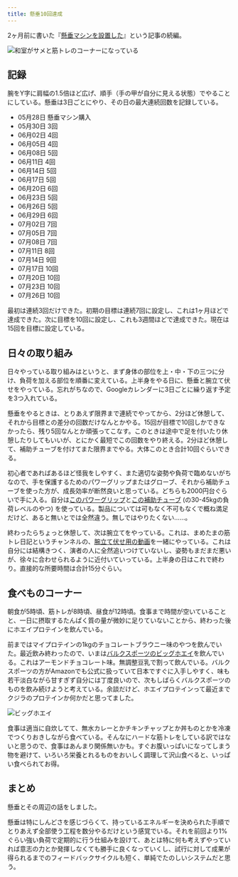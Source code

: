 ```yaml
---
title: 懸垂10回達成
---
```

2ヶ月前に書いた『[懸垂マシンを設置した](https://r7kamura.com/articles/2022-05-28-chinning-machine-st115)』という記事の続編。

![](https://lh6.googleusercontent.com/CYtVEeY2sVWXlb8_g7pKfxUH3doOR76bECOJiyC_Aox2nlquNobB-Yp1QtPBe27LgW9w3DfQnBSd36UV70I5VVAfkZ2Y3VOzDDnNQmkfTQuXUX8UKyFb3QM8OfJ3bJRdu_hhFto94fBGR2yA5Jy-vYfryYm7JCv2l_xk98yi42P74thFXV-wZ9KNuA "和室がサメと筋トレのコーナーになっている")

記録
--

腕をY字に肩幅の1.5倍ほど広げ、順手（手の甲が自分に見える状態）でやることにしている。懸垂は3日ごとにやり、その日の最大連続回数を記録している。

*   05月28日 懸垂マシン購入
*   05月30日 3回
*   06月02日 4回
*   06月05日 4回
*   06月08日 5回
*   06月11日 4回
*   06月14日 5回
*   06月17日 5回
*   06月20日 6回
*   06月23日 5回
*   06月26日 5回
*   06月29日 6回
*   07月02日 7回
*   07月05日 7回
*   07月08日 7回
*   07月11日 8回
*   07月14日 9回
*   07月17日 10回
*   07月20日 10回
*   07月23日 10回
*   07月26日 10回

最初は連続3回だけできた。初期の目標は連続7回に設定し、これは1ヶ月ほどで達成できた。次に目標を10回に設定し、これも3週間ほどで達成できた。現在は15回を目標に設定している。

日々の取り組み
-------

日々やっている取り組みはというと、まず身体の部位を上・中・下の三つに分け、負荷を加える部位を順番に変えている。上半身をやる日に、懸垂と腕立て伏せをやっている。忘れがちなので、Googleカレンダーに3日ごとに繰り返す予定を3つ入れている。

懸垂をやるときは、とりあえず限界まで連続でやってから、2分ほど休憩して、それから目標との差分の回数だけなんとかやる。15回が目標で10回しかできなかったら、残り5回なんとか頑張ってこなす。このときは途中で足を付いたり休憩したりしてもいいが、とにかく最短でこの回数をやり終える。2分ほど休憩して、補助チューブを付けてまた限界までやる。大体このとき合計10回ぐらいできる。

初心者であればあるほど怪我をしやすく、また適切な姿勢や負荷で臨めないがちなので、手を保護するためのパワーグリップまたはグローブ、それから補助チューブを使った方が、成長効率が断然良いと思っている。どちらも2000円台ぐらいで手に入る。自分は[このパワーグリップ](https://www.amazon.co.jp/dp/B07SN3K6QY)と[この補助チューブ](https://www.amazon.co.jp/dp/B08J3RLXRD) (の30-45kgの負荷レベルのやつ) を使っている。製品については可もなく不可もなくで概ね満足だけど、あると無いとでは全然違う。無しではやりたくない……。

終わったらちょっと休憩して、次は腕立てをやっている。これは、まめたまの筋トレ日記というチャンネルの、[腕立て伏せ用の動画](https://www.youtube.com/watch?v=AL6KJ4gPx0c&list=PLJWXeNPGozjtVGumqcAacWnJxX7YsNo4e&index=3&ab_channel=%E3%81%BE%E3%82%81%E3%81%9F%E3%81%BE%E3%81%AE%E7%AD%8B%E3%83%88%E3%83%AC%E6%97%A5%E8%A8%98)を一緒にやっている。これは自分には結構きつく、演者の人に全然追いつけていないし、姿勢もまだまだ悪いが、徐々に合わせられるように近付いていっている。上半身の日はこれで終わり。直接的な所要時間は合計15分ぐらい。

食べものコーナー
--------

朝食が5時頃、筋トレが8時頃、昼食が12時頃。食事まで時間が空いていることと、一日に摂取するたんぱく質の量が微妙に足りていないことから、終わった後にホエイプロテインを飲んでいる。

前まではマイプロテインの1kgのチョコレートブラウニー味のやつを飲んでいた。最近飲み終わったので、いまは[バルクスポーツのビッグホエイ](https://www.amazon.co.jp/dp/B086JSPKT3)を飲んでいる。これはアーモンドチョコレート味。無調整豆乳で割って飲んでいる。バルクスポーツの方がAmazonでも公式に扱っていて日本ですぐに入手しやすく、味も若干淡白ながら甘すぎず自分には丁度良いので、次もしばらくバルクスポーツのものを飲み続けようと考えている。余談だけど、ホエイプロテインって最近までクジラのプロテインか何かだと思ってました。

![](https://lh4.googleusercontent.com/X5UWRNhzQJF--aq05LB5Y8p5Ab_YeAHcJymDxW2RXzrh8arMfcohqAcSG9vMsPk217S1AoZ_MNRQVpM8lmiyqlafvpLf5Y7N8LBGiZ0MbpkQULMORn_vrWpVJe67kdMXsotJuYveMM67x3iUFeBeZaeS5uLSuCeAM1fVzmH8E4mIX4pYZ122Jy_OPg "ビッグホエイ")

食事は適当に自炊してて、無水カレーとかチキンチャップとか丼ものとかを冷凍でつくりおきしながら食べている。そんなにハードな筋トレをしている訳ではないと思うので、食事はあんまり関係無いかも。すぐお腹いっぱいになってしまう物を避けて、いろいろ栄養とれるものをおいしく調理して沢山食べると、いっぱい食べられてお得。

まとめ
---

懸垂とその周辺の話をしました。

懸垂は特にしんどさを感じづらくて、持っているエネルギーを決められた手順でとりあえず全部使う工程を数分やるだけという感覚でいる。それを前回より1%ぐらい強い負荷で定期的に行う仕組みを設けて、あとは特に何も考えずやっていれば意志の力とか発揮しなくても勝手に良くなっていくし、試行に対して成果が得られるまでのフィードバックサイクルも短く、単純でたのしいシステムだと思う。
